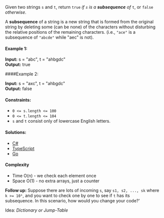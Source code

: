 Given two strings `s` and `t`, return `true` _if `s` is a **subsequence** of_ `t`, or `false` _otherwise_.

A **subsequence** of a string is a new string that is formed from the original string by deleting some (can be none) of the characters without disturbing the relative positions of the remaining characters. (i.e., `"ace"` is a subsequence of `"abcde"` while "aec" is not).

 

#### Example 1:

**Input:** s = "abc", t = "ahbgdc"  
**Output:** true

####Example 2:

**Input:** s = "axc", t = "ahbgdc"  
**Output:** false
 

#### Constraints:

- `0 <= s.length <= 100`
- `0 <= t.length <= 104`
- `s` and `t` consist only of lowercase English letters.


#### Solutions:

- [C#](/two-pointers/is-subsequence/is-subsequence.cs)
- [TypeScript](/two-pointers/is-subsequence/is-subsequence.ts)
- [Go](/two-pointers/is-subsequence/is-subsequence.go)

#### Complexity
- Time O(n) - we check each element once
- Space O(1) - no extra arrays, just a counter 

**Follow up:** Suppose there are lots of incoming `s`, say `s1, s2, ..., sk` where `k >= 10⁹`, and you want to check one by one to see if `t` has its subsequence. In this scenario, how would you change your code?'

Idea: _Dictionary or Jump-Table_